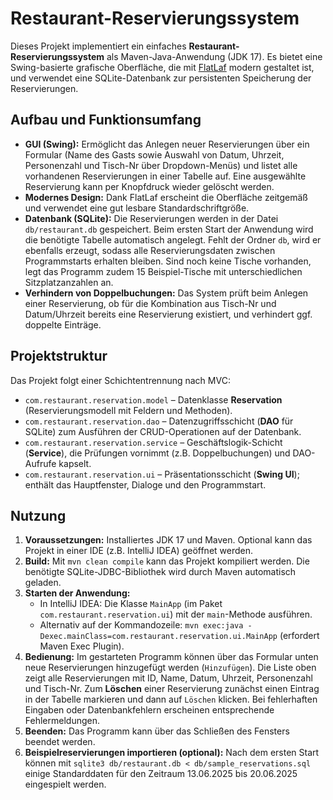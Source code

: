 # Restaurant-Reservierungssystem

Dieses Projekt implementiert ein einfaches **Restaurant-Reservierungssystem** als Maven-Java-Anwendung (JDK 17). Es bietet eine Swing-basierte grafische Oberfläche, die mit [FlatLaf](https://www.formdev.com/flatlaf/) modern gestaltet ist, und verwendet eine SQLite-Datenbank zur persistenten Speicherung der Reservierungen.

## Aufbau und Funktionsumfang

- **GUI (Swing):** Ermöglicht das Anlegen neuer Reservierungen über ein Formular (Name des Gasts sowie Auswahl von Datum, Uhrzeit, Personenzahl und Tisch-Nr über Dropdown-Menüs) und listet alle vorhandenen Reservierungen in einer Tabelle auf. Eine ausgewählte Reservierung kann per Knopfdruck wieder gelöscht werden.
- **Modernes Design:** Dank FlatLaf erscheint die Oberfläche zeitgemäß und verwendet eine gut lesbare Standardschriftgröße.
- **Datenbank (SQLite):** Die Reservierungen werden in der Datei `db/restaurant.db` gespeichert. Beim ersten Start der Anwendung wird die benötigte Tabelle automatisch angelegt. Fehlt der Ordner `db`, wird er ebenfalls erzeugt, sodass alle Reservierungsdaten zwischen Programmstarts erhalten bleiben. Sind noch keine Tische vorhanden, legt das Programm zudem 15 Beispiel-Tische mit unterschiedlichen Sitzplatzanzahlen an.
- **Verhindern von Doppelbuchungen:** Das System prüft beim Anlegen einer Reservierung, ob für die Kombination aus Tisch-Nr und Datum/Uhrzeit bereits eine Reservierung existiert, und verhindert ggf. doppelte Einträge.

## Projektstruktur

Das Projekt folgt einer Schichtentrennung nach MVC:
- `com.restaurant.reservation.model` – Datenklasse **Reservation** (Reservierungsmodell mit Feldern und Methoden).
- `com.restaurant.reservation.dao` – Datenzugriffsschicht (**DAO** für SQLite) zum Ausführen der CRUD-Operationen auf der Datenbank.
- `com.restaurant.reservation.service` – Geschäftslogik-Schicht (**Service**), die Prüfungen vornimmt (z.B. Doppelbuchungen) und DAO-Aufrufe kapselt.
- `com.restaurant.reservation.ui` – Präsentationsschicht (**Swing UI**); enthält das Hauptfenster, Dialoge und den Programmstart.

## Nutzung

1. **Voraussetzungen:** Installiertes JDK 17 und Maven. Optional kann das Projekt in einer IDE (z.B. IntelliJ IDEA) geöffnet werden.
2. **Build:** Mit `mvn clean compile` kann das Projekt kompiliert werden. Die benötigte SQLite-JDBC-Bibliothek wird durch Maven automatisch geladen.
3. **Starten der Anwendung:**
    - In IntelliJ IDEA: Die Klasse `MainApp` (im Paket `com.restaurant.reservation.ui`) mit der `main`-Methode ausführen.
    - Alternativ auf der Kommandozeile: `mvn exec:java -Dexec.mainClass=com.restaurant.reservation.ui.MainApp` (erfordert Maven Exec Plugin).
4. **Bedienung:** Im gestarteten Programm können über das Formular unten neue Reservierungen hinzugefügt werden (`Hinzufügen`). Die Liste oben zeigt alle Reservierungen mit ID, Name, Datum, Uhrzeit, Personenzahl und Tisch-Nr. Zum **Löschen** einer Reservierung zunächst einen Eintrag in der Tabelle markieren und dann auf `Löschen` klicken. Bei fehlerhaften Eingaben oder Datenbankfehlern erscheinen entsprechende Fehlermeldungen.
5. **Beenden:** Das Programm kann über das Schließen des Fensters beendet werden.
6. **Beispielreservierungen importieren (optional):** Nach dem ersten Start können mit
   `sqlite3 db/restaurant.db < db/sample_reservations.sql` einige Standarddaten
   für den Zeitraum 13.06.2025 bis 20.06.2025 eingespielt werden.
